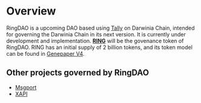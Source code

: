 # Overview

RingDAO is a upcoming DAO based using [Tally](https://www.tally.xyz/) on Darwinia Chain, intended for governing the Darwinia Chain in its next version. It is currently under development and implementation. [**RING**](https://coinmarketcap.com/currencies/darwinia-network/) will be the govenance token of RingDAO. RING has an initial supply of 2 billion tokens, and its token model can be found in [Genepaper V4](https://darwinia.network/Genepaper_v4.pdf).

## Other projects governed by RingDAO

* [Msgport](https://docs.msgport.xyz/) 
* [XAPI](https://github.com/xapi-box)